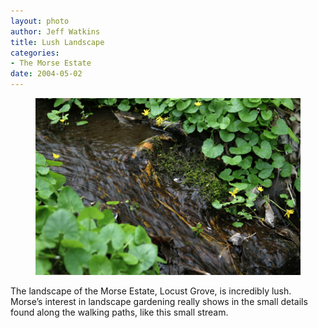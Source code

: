 ```yaml
--- 
layout: photo
author: Jeff Watkins
title: Lush Landscape
categories: 
- The Morse Estate
date: 2004-05-02
---
```


<figure><img class="photo" src="/photos/IMG_0766.jpg"></figure>

The landscape of the Morse Estate, Locust Grove, is incredibly lush. Morse’s
interest in landscape gardening really shows in the small details found along
the walking paths, like this small stream.


